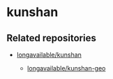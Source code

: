 # kunshan

## Related repositories

- [longavailable/kunshan](https://github.com/longavailable/kunshan-geo)

	- [longavailable/kunshan-geo](https://github.com/longavailable/kunshan-gdb)